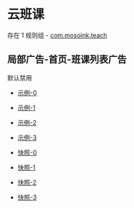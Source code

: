# 云班课

存在 1 规则组 - [com.mosoink.teach](/src/apps/com.mosoink.teach.ts)

## 局部广告-首页-班课列表广告

默认禁用

- [示例-0](https://m.gkd.li/64072399/4f7366d4-77eb-4a11-8e08-26afc29f29ed)
- [示例-1](https://m.gkd.li/64072399/ab4a196f-725d-4e03-aabf-fb0eb6018f51)
- [示例-2](https://m.gkd.li/64072399/69bb91ee-5367-4819-94d7-90e357dd9d3c)
- [示例-3](https://m.gkd.li/64072399/695871fb-9c73-4c93-a6d1-18d90786604a)

- [快照-0](https://i.gkd.li/import/13778179)
- [快照-1](https://i.gkd.li/import/13786802)
- [快照-2](https://i.gkd.li/import/13784406)
- [快照-3](https://i.gkd.li/import/13778123)
